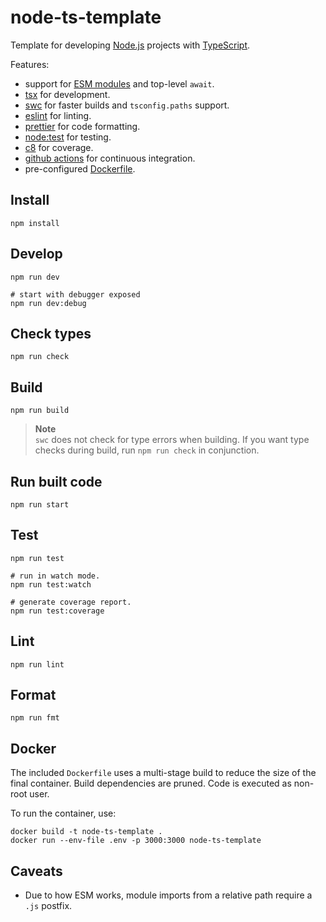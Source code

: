 # node-ts-template

Template for developing [Node.js](https://nodejs.org) projects with [TypeScript](https://www.typescriptlang.org).

Features:

- support for [ESM modules](https://nodejs.org/api/esm.html) and top-level `await`.
- [tsx](https://github.com/esbuild-kit/tsx) for development.
- [swc](https://swc.rs/) for faster builds and `tsconfig.paths` support.
- [eslint](https://eslint.org) for linting.
- [prettier](https://prettier.io) for code formatting.
- [node:test](https://nodejs.org/api/test.html) for testing.
- [c8](https://github.com/bcoe/c8) for coverage.
- [github actions](https://docs.github.com/en/actions) for continuous integration.
- pre-configured [Dockerfile](https://docker.com).

## Install

```
npm install
```

## Develop

```
npm run dev

# start with debugger exposed
npm run dev:debug
```

## Check types

```
npm run check
```

## Build

```
npm run build
```

> **Note**  
> `swc` does not check for type errors when building. If you want type checks during build, run `npm run check` in conjunction.

## Run built code

```
npm run start
```

## Test

```
npm run test

# run in watch mode.
npm run test:watch

# generate coverage report.
npm run test:coverage
```

## Lint

```
npm run lint
```

## Format

```
npm run fmt
```

## Docker

The included `Dockerfile` uses a multi-stage build to reduce the size of the final container. Build dependencies are pruned. Code is executed as non-root user.

To run the container, use:

```
docker build -t node-ts-template .
docker run --env-file .env -p 3000:3000 node-ts-template
```

## Caveats

- Due to how ESM works, module imports from a relative path require a `.js` postfix.
